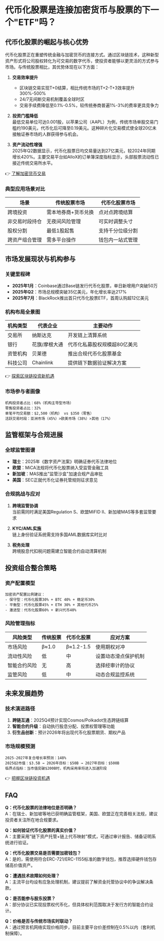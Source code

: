 # 代币化股票是连接加密货币与股票的下一个"ETF"吗？

## 代币化股票的崛起与核心优势
代币化股票正在重塑传统金融与加密货币的连接方式。通过区块链技术，这种新型资产形式将公司股权转化为可交易的数字代币，使投资者能够以更灵活的方式参与市场。与传统股票相比，其优势体现在以下方面：

1. **交易效率提升**  
   - 区块链交易实现T+0结算，相比传统市场的T+2-T+3效率提升300%-500%
   - 24/7无间断交易机制覆盖全球时区
   - 交易手续费降低至0.1%-0.5%，较传统券商普遍1%-3%的费率更具竞争力

2. **投资门槛降低**  
   最低交易单位可达0.001股，以苹果公司（AAPL）为例，传统市场单股交易门槛约190美元，代币化后可降至0.19美元。这种碎片化交易模式使全球20亿未接触证券市场的人群获得参与机会。

3. **资产流动性增强**  
   2025年Q2数据显示，代币化股票日均交易量达到27亿美元，较2024年同期增长420%。主要交易平台如AlloX的订单簿深度指标显示，头部股票流动性已接近传统交易所水平。

👉 [了解加密货币交易](https://bit.ly/okx_welcome)

### 典型应用场景对比
| 场景                | 传统股票市场          | 代币化股票市场          |
|---------------------|-----------------------|-------------------------|
| 跨境投资            | 需本地券商+货币兑换   | 点对点跨境结算          |
| 非交易时段持仓      | 无夜间风险管理        | 可实时调整头寸          |
| 股权分割            | 最低1股起售           | 支持千分位级分割        |
| 跨资产组合管理      | 需多平台操作          | 钱包内一站式管理        |

## 市场发展现状与机构参与
### 关键里程碑
- **2025年1月**：Coinbase通过Base链发行代币化股票，单日新增用户突破50万
- **2025年Q2**：市场总规模突破35亿美元，年化增长率达217%
- **2025年7月**：BlackRock推出首只代币化股票ETF，首周认购超12亿美元

### 机构布局全景图
| 机构类型   | 代表企业       | 主要动作                          |
|------------|----------------|-----------------------------------|
| 交易所     | 纳斯达克       | 开发链上清算系统                  |
| 银行       | 花旗/摩根大通  | 代币化私募股权规模超80亿美元      |
| 资管机构   | 贝莱德         | 推出合规代币化股票基金            |
| 科技公司   | Chainlink      | 提供链下数据验证解决方案          |

👉 [探索区块链投资新机遇](https://bit.ly/okx_welcome)

### 市场参与者画像
```text
机构投资者占比：68%（机构主导型市场）
零售投资者占比：32%
单笔平均交易额：$2,500（机构） vs $350（零售）
活跃交易时段：亚洲市场（45%）>欧美市场（38%）>其他（17%）
```

## 监管框架与合规进展
### 全球监管图谱
- **瑞士**：2025年《数字资产法案》明确证券代币法律地位
- **欧盟**：MiCA法规将代币化股票纳入受监管金融工具
- **新加坡**：MAS推出"监管沙盒"加速合规产品审批
- **美国**：SEC正就代币化证券托管规则征求意见

### 合规挑战与应对
1. **跨境监管协调**  
   当前需同时满足美国Regulation S、欧盟MiFID II、新加坡MAS等多套监管要求

2. **KYC/AML实施**  
   链上身份验证系统需支持多国AML数据库实时比对

3. **税务处理**  
   跨境股息代扣税问题需建立智能合约自动清算机制

## 投资组合整合策略
### 资产配置模型
```text
加密资产配置比例建议：
- 保守型：代币化股票30% + BTC 40% + 稳定币30%
- 平衡型：代币化股票45% + ETH 30% + 其他代币25%
- 激进型：代币化股票60% + 新兴代币40%
```

### 风险管理指标
| 风险类型   | 传统股票 | 代币化股票 | 应对方案                  |
|------------|----------|------------|---------------------------|
| 市场风险   | β≈1.0    | β≈1.2-1.5  | 使用期权对冲              |
| 流动性风险 | 低       | 中         | 设置动态滑点保护机制      |
| 智能合约风险 | 无      | 高         | 选择经审计的协议          |
| 监管风险   | 低       | 中         | 动态合规监控系统          |

## 未来发展趋势
### 技术演进路径
1. **跨链互通**：2025Q4预计实现Cosmos/Polkadot生态跨链结算
2. **智能合约升级**：自动执行股息分配、投票权管理等功能
3. **衍生品创新**：预计2026年将出现代币化股票期货、期权产品

### 市场规模预测
```text
2025-2027年复合增长率预测：148%
2025Q2市值：$3.5B → 2026年目标：$50B → 2027年目标：$500B
临界点指标：当市值突破$200B时，机构采用率将进入加速阶段
```

👉 [把握区块链投资机遇](https://bit.ly/okx_welcome)

## FAQ
**Q：代币化股票的法律地位是否明确？**  
A：在瑞士、新加坡等地已获明确监管框架，美国、欧盟正在完善相关法规，建议投资者关注所在地合规要求。

**Q：如何验证代币化股票的真实价值？**  
A：主要采用"链下资产托管+链上代币映射"模式，可通过审计报告、储备证明系统进行验证。

**Q：代币化股票交易是否需要加密钱包？**  
A：是的，需使用符合ERC-721/ERC-1155标准的数字钱包，推荐选择硬件钱包存储高价值资产。

**Q：遭遇技术故障如何处理？**  
A：主流平台均设有应急处理机制，建议提前了解资金托管协议中的争议解决条款。

**Q：是否能参与股东投票？**  
A：部分协议已实现投票权代币化，但具体权利范围取决于发行方的智能合约设计。

**Q：价格是否与传统市场实时联动？**  
A：通过预言机网络实现价格同步，目前主要平台价差控制在0.5%以内（套利机制保障）。